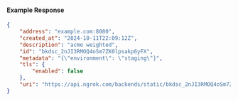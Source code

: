 <!-- Code generated for API Clients. DO NOT EDIT. -->

#### Example Response

```json
{
	"address": "example.com:8080",
	"created_at": "2024-10-11T22:09:12Z",
	"description": "acme weighted",
	"id": "bkdsc_2nJI3RMOQ4oSm7ZK0lpsakp6yFX",
	"metadata": "{\"environment\": \"staging\"}",
	"tls": {
		"enabled": false
	},
	"uri": "https://api.ngrok.com/backends/static/bkdsc_2nJI3RMOQ4oSm7ZK0lpsakp6yFX"
}
```
